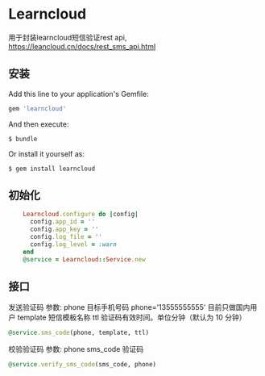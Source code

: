 # Learncloud
用于封装learncloud短信验证rest api, https://leancloud.cn/docs/rest_sms_api.html

## 安装

Add this line to your application's Gemfile:

```ruby
gem 'learncloud'
```

And then execute:

    $ bundle

Or install it yourself as:

    $ gem install learncloud

## 初始化
```ruby
    Learncloud.configure do |config|
      config.app_id = ''
      config.app_key = ''
      config.log_file = ''
      config.log_level = :warn
    end
    @service = Learncloud::Service.new
```

## 接口

发送验证码
参数: phone 目标手机号码 phone='13555555555' 目前只做国内用户
     template 短信模板名称
     ttl 验证码有效时间。单位分钟（默认为 10 分钟）
```ruby
@service.sms_code(phone, template, ttl)
```

校验验证码
参数: phone
     sms_code 验证码

```ruby
@service.verify_sms_code(sms_code, phone)
```

###

